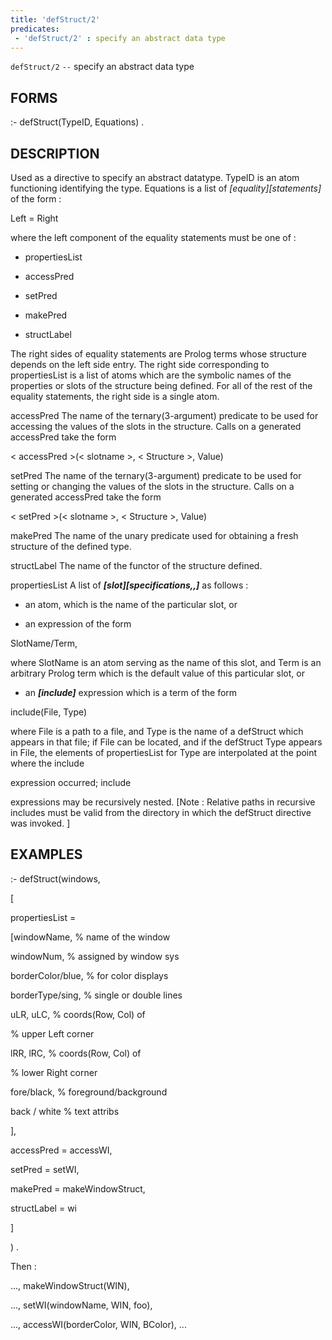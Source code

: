 ```yaml
---
title: 'defStruct/2'
predicates:
 - 'defStruct/2' : specify an abstract data type
---
```

`defStruct/2` `--` specify an abstract data type


## FORMS

:- defStruct(TypeID, Equations) .


## DESCRIPTION

Used as a directive to specify an
abstract
datatype.
TypeID is an atom functioning identifying the type.
Equations is a list of
_[equality][statements]_
of the form :

Left = Right

where the left component of the equality statements must be one of :

- propertiesList

- accessPred

- setPred

- makePred

- structLabel

The right sides of equality statements are Prolog terms whose structure depends on the left side entry. The right side corresponding to propertiesList is a list of atoms which are the symbolic names of the properties or slots of the structure being defined. For all of the rest of the equality statements, the right side is a single atom.

accessPred The name of the ternary(3-argument) predicate to be used for accessing the values of the slots in the structure. Calls on a generated accessPred take the form

&lt; accessPred &gt;(&lt; slotname &gt;, &lt; Structure &gt;, Value)

setPred The name of the ternary(3-argument) predicate to be used for setting or changing the values of the slots in the structure. Calls on a generated accessPred take the form

&lt; setPred &gt;(&lt; slotname &gt;, &lt; Structure &gt;, Value)


makePred The name of the unary predicate used for obtaining a fresh structure of the defined type.

structLabel The name of the functor of the structure defined.

propertiesList A list of
**_[slot][specifications,,]_**
as follows :

- an atom, which is the name of the particular slot, or

- an expression of the form

SlotName/Term,

where
SlotName is an atom serving as the name of this slot, and Term is an arbitrary Prolog term which is the default value of this particular slot, or

- an
**_[include]_**
expression which is a term of the form

include(File, Type)

where File is a path to a file, and Type is the name of a defStruct which appears in that file; if File can be located, and if the defStruct Type appears in File, the elements of propertiesList for Type are interpolated at the point where the
include

expression occurred;
include

expressions may be recursively nested. [Note : Relative paths in recursive includes must be valid from the directory in which the defStruct directive was invoked. ]


## EXAMPLES

:- defStruct(windows,

[

propertiesList =

[windowName, % name of the window

windowNum, % assigned by window sys

borderColor/blue, % for color displays

borderType/sing, % single or double lines

uLR, uLC, % coords(Row, Col) of

% upper Left corner

lRR, lRC, % coords(Row, Col) of

% lower Right corner

fore/black, % foreground/background

back / white % text attribs

],

accessPred = accessWI,

setPred = setWI,

makePred = makeWindowStruct,

structLabel = wi

]

) .

Then :

..., makeWindowStruct(WIN),

..., setWI(windowName, WIN, foo),

..., accessWI(borderColor, WIN, BColor), ...


